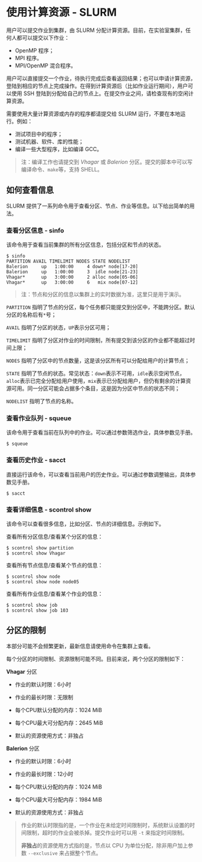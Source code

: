 # 使用计算资源 - SLURM

用户可以提交作业到集群，由 SLURM 分配计算资源。目前，在实验室集群，任何人都可以提交以下作业：

- OpenMP 程序；
- MPI 程序。
- MPI/OpenMP 混合程序。

用户可以直接提交一个作业，待执行完成后查看返回结果；也可以申请计算资源，登陆到相应的节点上完成操作。在得到计算资源后（比如作业运行期间），用户可以使用 SSH 登陆到分配给自己的节点上。在提交作业之间，请检查现有的空闲计算资源。

需要使用大量计算资源或内存的程序都请提交给 SLURM 运行，不要在本地运行。例如：

- 测试项目中的程序；
- 测试机器、软件、库的性能；
- 编译一些大型程序，比如编译 GCC。

> 注：编译工作也请提交到 *Vhagar* 或 *Balerion* 分区。提交的脚本中可以写编译命令、`make`等，支持 SHELL。

## 如何查看信息

SLURM 提供了一系列命令用于查看分区、节点、作业等信息。以下给出简单的用法。

### 查看分区信息 - sinfo

该命令用于查看当前集群的所有分区信息，包括分区和节点的状态。

```
$ sinfo
PARTITION AVAIL TIMELIMIT NODES STATE NODELIST
Balerion	 up	  1:00:00	  4	down* node[17-20]
Balerion	 up	  1:00:00	  3	 idle node[21-23]
Vhagar*		 up	  3:00:00	  2	alloc node[05-06]
Vhagar*		 up	  3:00:00	  6	  mix node[07-12]
```

> 注：节点和分区的信息以集群上的实时数据为准，这里只是用于演示。

`PARTITION`	指明了节点的分区，每个任务都只能提交到分区中，不能跨分区。默认分区的名称后有`*`号；

`AVAIL`		指明了分区的状态，`UP`表示分区可用；

`TIMELIMIT`	指明了分区对作业的时间限制，所有提交到该分区的作业都不能超过时间上限；

`NODES`		指明了分区中的节点数量，这是该分区所有可以分配给用户的计算节点；

`STATE`		指明了节点的状态。常见状态：`down`表示不可用，`idle`表示空闲节点，`alloc`表示已完全分配给用户使用，`mix`表示已分配给用户，但仍有剩余的计算资源可用。同一分区可能会占据多个条目，这是因为分区中节点的状态不同；

`NODELIST`	指明了节点的名称。

### 查看作业队列 - squeue

该命令用于查看当前在队列中的作业。可以通过参数筛选作业，具体参数见手册。

```
$ squeue
```

### 查看历史作业 - sacct

直接运行该命令，可以查看当前用户的历史作业。可以通过参数调整输出，具体参数见手册。

```
$ sacct
```

### 查看详细信息 - scontrol show

该命令可以查看很多信息，比如分区、节点的详细信息。示例如下。

查看所有分区信息/查看某个分区的信息：

```
$ scontrol show partition
$ scontrol show Vhagar
```

查看所有节点信息/查看某个节点的信息：

```
$ scontrol show node
$ scontrol show node node05
```

查看所有作业信息/查看某个作业的信息：

```
$ scontrol show job
$ scontrol show job 103
```

## 分区的限制

本部分可能不会频繁更新，最新信息请使用命令在集群上查看。

每个分区的时间限制、资源限制可能不同。目前来说，两个分区的限制如下：

**Vhagar** 分区

- 作业的默认时限：6小时

- 作业的最长时限：无限制

- 每个CPU默认分配的内存：1024 MiB

- 每个CPU最大可分配内存：2645 MiB

- 默认的资源使用方式：非独占

**Balerion** 分区

- 作业的默认时限：6小时

- 作业的最长时限：12小时

- 每个CPU默认分配的内存：1024 MiB

- 每个CPU最大可分配内存：1984 MiB

- 默认的资源使用方式：非独占

> 作业的默认时限指的是，一个作业在未给定时间限制时，系统默认设置的时间限制，超时的作业会被杀掉。提交作业时可以用 `-t` 来指定时间限制。
>
> **非独占**的资源使用方式指的是，节点以 CPU 为单位分配，除非用户加上参数 `--exclusive` 来占据整个节点。